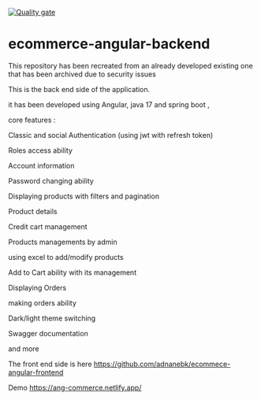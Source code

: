 [![Quality gate](https://sonarcloud.io/api/project_badges/quality_gate?project=adnanebk_ecommerce-angular-backend)](https://sonarcloud.io/summary/new_code?id=adnanebk_ecommerce-angular-backend)

# ecommerce-angular-backend

This repository has been recreated from an already developed existing one that has been archived due to security issues


This is the back end side of the application.

it has been developed using Angular, java 17 and spring boot  ,

core features :

Classic and social Authentication (using jwt with refresh token)

Roles access ability

Account information

Password changing ability

Displaying products with filters and pagination

Product details

Credit cart management

Products managements by admin

using excel to add/modify products

Add to Cart ability with its management

Displaying Orders

making orders ability

Dark/light theme switching

Swagger documentation

and more


The front end side is here https://github.com/adnanebk/ecommece-angular-frontend

Demo https://ang-commerce.netlify.app/
